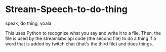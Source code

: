 # Stream-Speech-to-do-thing
speak, do thing, voala

This uses Python to recognize what you say and write it to a file. Then, the file is used by the streamlabs api code (the second file) to do a thing if a word that is added by twitch chat (that's the third file) and does things.
